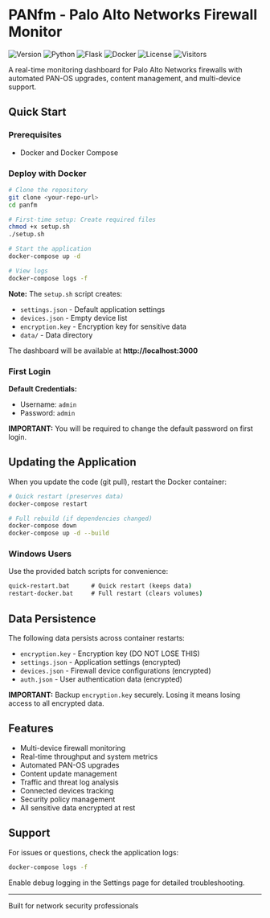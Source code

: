 # PANfm - Palo Alto Networks Firewall Monitor

![Version](https://img.shields.io/badge/Version-1.5.1-brightgreen?style=for-the-badge)
![Python](https://img.shields.io/badge/Python-3.9+-blue?style=for-the-badge&logo=python&logoColor=white)
![Flask](https://img.shields.io/badge/Flask-Web_Framework-black?style=for-the-badge&logo=flask&logoColor=white)
![Docker](https://img.shields.io/badge/Docker-Ready-2496ED?style=for-the-badge&logo=docker&logoColor=white)
![License](https://img.shields.io/badge/License-MIT-yellow?style=for-the-badge)
![Visitors](https://api.visitorbadge.io/api/visitors?path=csmblade%2Fpanfm&countColor=%23FA582D&style=for-the-badge&labelStyle=upper)

A real-time monitoring dashboard for Palo Alto Networks firewalls with automated PAN-OS upgrades, content management, and multi-device support.

## Quick Start

### Prerequisites
- Docker and Docker Compose

### Deploy with Docker

```bash
# Clone the repository
git clone <your-repo-url>
cd panfm

# First-time setup: Create required files
chmod +x setup.sh
./setup.sh

# Start the application
docker-compose up -d

# View logs
docker-compose logs -f
```

**Note:** The `setup.sh` script creates:
- `settings.json` - Default application settings
- `devices.json` - Empty device list
- `encryption.key` - Encryption key for sensitive data
- `data/` - Data directory

The dashboard will be available at **http://localhost:3000**

### First Login

**Default Credentials:**
- Username: `admin`
- Password: `admin`

**IMPORTANT:** You will be required to change the default password on first login.

## Updating the Application

When you update the code (git pull), restart the Docker container:

```bash
# Quick restart (preserves data)
docker-compose restart

# Full rebuild (if dependencies changed)
docker-compose down
docker-compose up -d --build
```

### Windows Users

Use the provided batch scripts for convenience:

```cmd
quick-restart.bat      # Quick restart (keeps data)
restart-docker.bat     # Full restart (clears volumes)
```

## Data Persistence

The following data persists across container restarts:
- `encryption.key` - Encryption key (DO NOT LOSE THIS)
- `settings.json` - Application settings (encrypted)
- `devices.json` - Firewall device configurations (encrypted)
- `auth.json` - User authentication data (encrypted)

**IMPORTANT:** Backup `encryption.key` securely. Losing it means losing access to all encrypted data.

## Features

- Multi-device firewall monitoring
- Real-time throughput and system metrics
- Automated PAN-OS upgrades
- Content update management
- Traffic and threat log analysis
- Connected devices tracking
- Security policy management
- All sensitive data encrypted at rest

## Support

For issues or questions, check the application logs:

```bash
docker-compose logs -f
```

Enable debug logging in the Settings page for detailed troubleshooting.

---

Built for network security professionals
